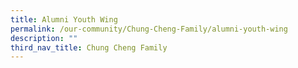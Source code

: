 ```yaml
---
title: Alumni Youth Wing
permalink: /our-community/Chung-Cheng-Family/alumni-youth-wing
description: ""
third_nav_title: Chung Cheng Family
---
```

